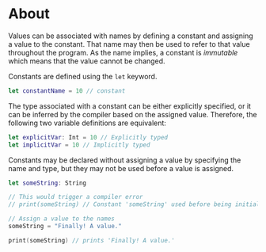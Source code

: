 # About

Values can be associated with names by defining a constant and assigning a value to the constant. That name may then be used to refer to that value throughout the program. As the name implies, a constant is _immutable_ which means that the value cannot be changed.

Constants are defined using the `let` keyword.

```swift
let constantName = 10 // constant
```

The type associated with a constant can be either explicitly specified, or it can be inferred by the compiler based on the assigned value. Therefore, the following two variable definitions are equivalent:

```swift
let explicitVar: Int = 10 // Explicitly typed
let implicitVar = 10 // Implicitly typed
```

Constants may be declared without assigning a value by specifying the name and type, but they may not be used before a value is assigned.

```swift
let someString: String

// This would trigger a compiler error
// print(someString) // Constant 'someString' used before being initialized

// Assign a value to the names
someString = "Finally! A value."

print(someString) // prints 'Finally! A value.'
```
